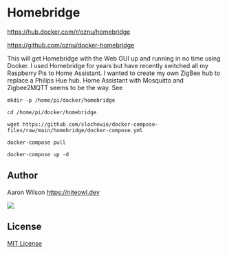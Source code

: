# Homebridge
https://hub.docker.com/r/oznu/homebridge

https://github.com/oznu/docker-homebridge

This will get Homebridge with the Web GUI up and running in no time using Docker. I used Homebridge for years but have recently switched all my Raspberry Pis to Home Assistant. I wanted to create my own ZigBee hub to replace a Philips Hue hub. Home Assistant with Mosquitto and Zigbee2MQTT seems to be the way. See 

```
mkdir -p /home/pi/docker/homebridge
```
```
cd /home/pi/docker/homebridge
```
```
wget https://github.com/slochewie/docker-compose-files/raw/main/homebridge/docker-compose.yml
```
```
docker-compose pull
```
```
docker-compose up -d
```

## Author

Aaron Wilson <https://niteowl.dev>

[![](https://cdn.buymeacoffee.com/buttons/default-blue.png)](https://www.buymeacoffee.com/slochewie)

## License

[MIT License](./LICENSE)

